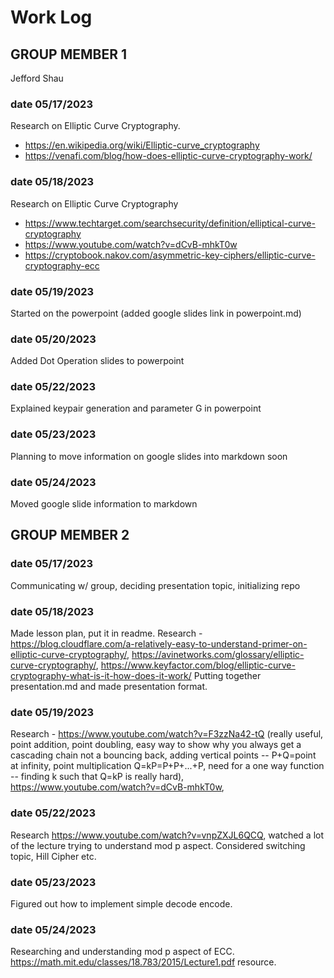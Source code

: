 # Work Log

## GROUP MEMBER 1

Jefford Shau

### date 05/17/2023

Research on Elliptic Curve Cryptography. 
- https://en.wikipedia.org/wiki/Elliptic-curve_cryptography
- https://venafi.com/blog/how-does-elliptic-curve-cryptography-work/

### date 05/18/2023

Research on Elliptic Curve Cryptography
- https://www.techtarget.com/searchsecurity/definition/elliptical-curve-cryptography
- https://www.youtube.com/watch?v=dCvB-mhkT0w
- https://cryptobook.nakov.com/asymmetric-key-ciphers/elliptic-curve-cryptography-ecc

### date 05/19/2023

Started on the powerpoint (added google slides link in powerpoint.md)

### date 05/20/2023

Added Dot Operation slides to powerpoint

### date 05/22/2023

Explained keypair generation and parameter G in powerpoint

### date 05/23/2023

Planning to move information on google slides into markdown soon

### date 05/24/2023

Moved google slide information to markdown

## GROUP MEMBER 2

### date 05/17/2023
Communicating w/ group, deciding presentation topic, initializing repo

### date 05/18/2023

Made lesson plan, put it in readme. 
Research - https://blog.cloudflare.com/a-relatively-easy-to-understand-primer-on-elliptic-curve-cryptography/, https://avinetworks.com/glossary/elliptic-curve-cryptography/, https://www.keyfactor.com/blog/elliptic-curve-cryptography-what-is-it-how-does-it-work/
Putting together presentation.md and made presentation format.

### date 05/19/2023

Research - https://www.youtube.com/watch?v=F3zzNa42-tQ (really useful, point addition, point doubling, easy way to show why you always get a cascading chain not a bouncing back, adding vertical points -- P+Q=point at infinity, point multiplication Q=kP=P+P+...+P, need for a one way function -- finding k such that Q=kP is really hard), https://www.youtube.com/watch?v=dCvB-mhkT0w, 

### date 05/22/2023

Research https://www.youtube.com/watch?v=vnpZXJL6QCQ, watched a lot of the lecture trying to understand mod p aspect. Considered switching topic, Hill Cipher etc.

### date 05/23/2023

Figured out how to implement simple decode encode.


### date 05/24/2023

Researching and understanding mod p aspect of ECC. https://math.mit.edu/classes/18.783/2015/Lecture1.pdf resource.
